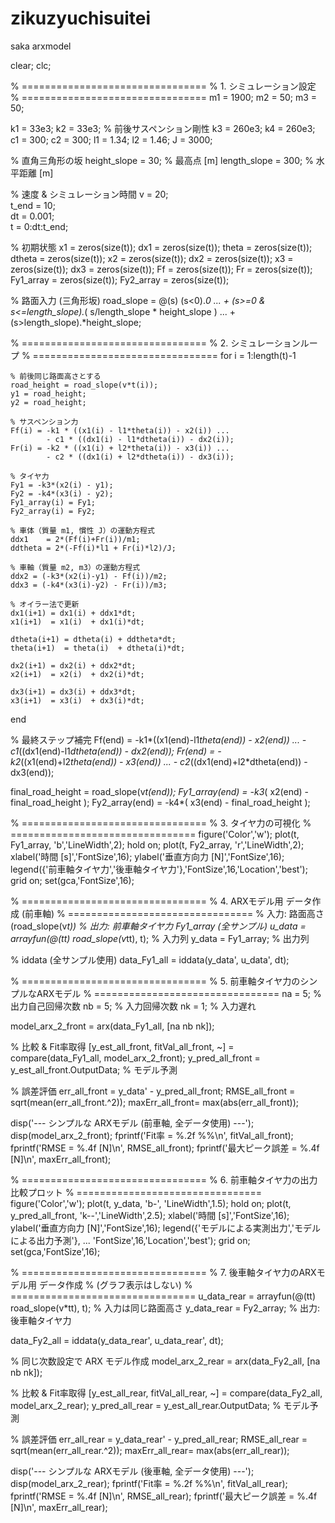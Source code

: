 # zikuzyuchisuitei
saka arxmodel

clear; clc;

% ================================
% 1. シミュレーション設定
% ================================
m1 = 1900;  m2 = 50;  m3 = 50;

k1 = 33e3;  k2 = 33e3;  % 前後サスペンション剛性
k3 = 260e3; k4 = 260e3;
c1 = 300;   c2 = 300;
l1 = 1.34;  l2 = 1.46;
J = 3000;

% 直角三角形の坂
height_slope = 30;     % 最高点 [m]
length_slope = 300;    % 水平距離 [m]

% 速度 & シミュレーション時間
v = 20;      
t_end = 10;  
dt = 0.001;  
t = 0:dt:t_end;

% 初期状態
x1 = zeros(size(t)); dx1 = zeros(size(t));
theta = zeros(size(t)); dtheta = zeros(size(t));
x2 = zeros(size(t)); dx2 = zeros(size(t));
x3 = zeros(size(t)); dx3 = zeros(size(t));
Ff = zeros(size(t)); Fr = zeros(size(t));
Fy1_array = zeros(size(t)); 
Fy2_array = zeros(size(t));

% 路面入力 (三角形坂)
road_slope = @(s) (s<0).*0 ...
                + (s>=0 & s<=length_slope).*( s/length_slope * height_slope ) ...
                + (s>length_slope).*height_slope;

% ================================
% 2. シミュレーションループ
% ================================
for i = 1:length(t)-1

    % 前後同じ路面高さとする
    road_height = road_slope(v*t(i));
    y1 = road_height;
    y2 = road_height;

    % サスペンション力
    Ff(i) = -k1 * ((x1(i) - l1*theta(i)) - x2(i)) ...
            - c1 * ((dx1(i) - l1*dtheta(i)) - dx2(i));
    Fr(i) = -k2 * ((x1(i) + l2*theta(i)) - x3(i)) ...
            - c2 * ((dx1(i) + l2*dtheta(i)) - dx3(i));

    % タイヤ力
    Fy1 = -k3*(x2(i) - y1);
    Fy2 = -k4*(x3(i) - y2);
    Fy1_array(i) = Fy1;
    Fy2_array(i) = Fy2;

    % 車体（質量 m1, 慣性 J）の運動方程式
    ddx1    = 2*(Ff(i)+Fr(i))/m1;
    ddtheta = 2*(-Ff(i)*l1 + Fr(i)*l2)/J;

    % 車軸（質量 m2, m3）の運動方程式
    ddx2 = (-k3*(x2(i)-y1) - Ff(i))/m2;
    ddx3 = (-k4*(x3(i)-y2) - Fr(i))/m3;

    % オイラー法で更新
    dx1(i+1) = dx1(i) + ddx1*dt;
    x1(i+1)  = x1(i)  + dx1(i)*dt;

    dtheta(i+1) = dtheta(i) + ddtheta*dt;
    theta(i+1)  = theta(i)  + dtheta(i)*dt;

    dx2(i+1) = dx2(i) + ddx2*dt;
    x2(i+1)  = x2(i)  + dx2(i)*dt;

    dx3(i+1) = dx3(i) + ddx3*dt;
    x3(i+1)  = x3(i)  + dx3(i)*dt;
end

% 最終ステップ補完
Ff(end) = -k1*((x1(end)-l1*theta(end)) - x2(end)) ...
          - c1*((dx1(end)-l1*dtheta(end)) - dx2(end));
Fr(end) = -k2*((x1(end)+l2*theta(end)) - x3(end)) ...
          - c2*((dx1(end)+l2*dtheta(end)) - dx3(end));

final_road_height = road_slope(v*t(end));
Fy1_array(end) = -k3*( x2(end) - final_road_height );
Fy2_array(end) = -k4*( x3(end) - final_road_height );

% ================================
% 3. タイヤ力の可視化
% ================================
figure('Color','w');
plot(t, Fy1_array, 'b','LineWidth',2); hold on;
plot(t, Fy2_array, 'r','LineWidth',2);
xlabel('時間 [s]','FontSize',16);
ylabel('垂直方向力 [N]','FontSize',16);
legend({'前車軸タイヤ力','後車軸タイヤ力'},'FontSize',16,'Location','best');
grid on; set(gca,'FontSize',16);

% ================================
% 4. ARXモデル用 データ作成 (前車軸)
% ================================
%   入力: 路面高さ (road_slope(v*t)) 
%   出力: 前車軸タイヤ力 Fy1_array (全サンプル)
u_data = arrayfun(@(tt) road_slope(v*tt), t);  % 入力列
y_data = Fy1_array;                            % 出力列

% iddata (全サンプル使用)
data_Fy1_all = iddata(y_data', u_data', dt);

% ================================
% 5. 前車軸タイヤ力のシンプルなARXモデル
% ================================
na = 5;  % 出力自己回帰次数
nb = 5;  % 入力回帰次数
nk = 1;  % 入力遅れ

model_arx_2_front = arx(data_Fy1_all, [na nb nk]);

% 比較 & Fit率取得
[y_est_all_front, fitVal_all_front, ~] = compare(data_Fy1_all, model_arx_2_front);
y_pred_all_front = y_est_all_front.OutputData;  % モデル予測

% 誤差評価
err_all_front   = y_data' - y_pred_all_front;
RMSE_all_front  = sqrt(mean(err_all_front.^2));
maxErr_all_front= max(abs(err_all_front));

disp('--- シンプルな ARXモデル (前車軸, 全データ使用) ---');
disp(model_arx_2_front);
fprintf('Fit率         = %.2f %%\n', fitVal_all_front);
fprintf('RMSE          = %.4f [N]\n', RMSE_all_front);
fprintf('最大ピーク誤差 = %.4f [N]\n', maxErr_all_front);

% ================================
% 6. 前車軸タイヤ力の出力比較プロット
% ================================
figure('Color','w');
plot(t, y_data, 'b-', 'LineWidth',1.5); hold on;
plot(t, y_pred_all_front, 'k--','LineWidth',2.5);
xlabel('時間 [s]','FontSize',16);
ylabel('垂直方向力 [N]','FontSize',16);
legend({'モデルによる実測出力','モデルによる出力予測'}, ...
       'FontSize',16,'Location','best');
grid on; set(gca,'FontSize',16);

% ================================
% 7. 後車軸タイヤ力のARXモデル用 データ作成
%    (グラフ表示はしない)
% ================================
u_data_rear = arrayfun(@(tt) road_slope(v*tt), t);  % 入力は同じ路面高さ
y_data_rear = Fy2_array;                            % 出力: 後車軸タイヤ力

data_Fy2_all = iddata(y_data_rear', u_data_rear', dt);

% 同じ次数設定で ARX モデル作成
model_arx_2_rear = arx(data_Fy2_all, [na nb nk]);

% 比較 & Fit率取得
[y_est_all_rear, fitVal_all_rear, ~] = compare(data_Fy2_all, model_arx_2_rear);
y_pred_all_rear = y_est_all_rear.OutputData;  % モデル予測

% 誤差評価
err_all_rear   = y_data_rear' - y_pred_all_rear;
RMSE_all_rear  = sqrt(mean(err_all_rear.^2));
maxErr_all_rear= max(abs(err_all_rear));

disp('--- シンプルな ARXモデル (後車軸, 全データ使用) ---');
disp(model_arx_2_rear);
fprintf('Fit率         = %.2f %%\n', fitVal_all_rear);
fprintf('RMSE          = %.4f [N]\n', RMSE_all_rear);
fprintf('最大ピーク誤差 = %.4f [N]\n', maxErr_all_rear);
